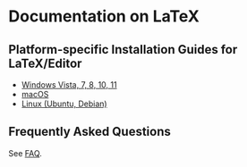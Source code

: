 Documentation on LaTeX
======================

## Platform-specific Installation Guides for LaTeX/Editor

* [Windows Vista, 7, 8, 10, 11](./install-windows.md)
* [macOS](./install-macos.md)
* [Linux (Ubuntu, Debian)](./install-linux.md)

## Frequently Asked Questions

See [FAQ](faq.md).
